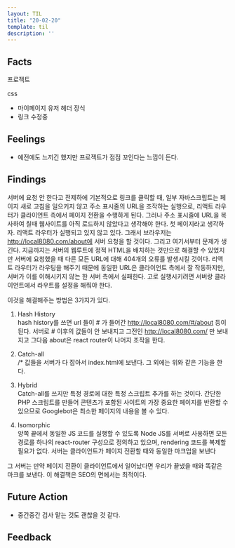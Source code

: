 ```yaml
---
layout: TIL
title: "20-02-20"
template: til
description: ''
---
```


## Facts

프로젝트

css

- 마이페이지 유저 헤더 장식
- 링크 수정중

## Feelings

- 예전에도 느끼긴 했지만 프로젝트가 점점 꼬인다는 느낌이 든다.

## Findings

서버에 요청 안 한다고 전제하에 기본적으로 링크를 클릭할 때, 일부 자바스크립트는 페이지 새로 고침을 일으키지 않고 주소 표시줄의 URL을 조작하는 실행으로, 리액트 라우터가 클라이언트 측에서 페이지 전환을 수행하게 된다. 그러나 주소 표시줄에 URL을 복사하여 칠때 웹사이트를 아직 로드하지 않았다고 생각해야 한다. 첫 페이지라고 생각하자. 리액트 라우터가 실행되고 있지 않고 있다. 그래서 브라우저는 http://local8080.com/about에 서버 요청을 할 것이다. 그리고 여기서부터 문제가 생긴다. 지금까지는 서버의 웹루트에 정적 HTML을 배치하는 것만으로 해결할 수 있었지만 서버에 요청했을 때 다른 모든 URL에 대해 404개의 오류를 발생시킬 것이다. 리액트 라우터가 라우팅을 해주기 때문에 동일한 URL은 클라이언트 측에서 잘 작동하지만, 서버가 이를 이해시키지 않는 한 서버 측에서 실패한다. 고로 실행시키려면 서버랑 클라이언트에서 라우트를 설정을 해줘야 한다.

이것을 해결해주는 방법은 3가지가 있다.

1. Hash History  
hash history를 쓰면 url 들이 # 가 들어간 http://local8080.com/#/about 등이 된다. 서버로 # 이후의 값들이 안 보내지고 그전인 http://local8080.com/ 만 보내지고 그다음 about은 react router이 나머지 조작을 한다.

2. Catch-all  
/* 값들을 서버가 다 잡아서 index.html에 보낸다. 그 외에는 위와 같은 기능을 한다.

3. Hybrid  
Catch-all를 쓰지만 특정 경로에 대한 특정 스크립트 추가를 하는 것이다. 간단한 PHP 스크립트를 만들어 콘텐츠가 포함된 사이트의 가장 중요한 페이지를 반환할 수 있으므로 Googlebot은 최소한 페이지의 내용을 볼 수 있다.

4. Isomorphic  
양쪽 끝에서 동일한 JS 코드를 실행할 수 있도록 Node JS를 서버로 사용하면 모든 경로를 하나의 react-router 구성으로 정의하고 있으며, rendering 코드를 복제할 필요가 없다. 서버는 클라이언트가 페이지 전환할 때와 동일한 마크업을 보낸다

그 서버는 만약 페이지 전환이 클라이언트에서 일어났다면 우리가 끝냈을 때와 똑같은 마크를 보낸다. 이 해결책은 SEO의 면에서는 최적이다.

## Future Action

- 중간중간 검사 맡는 것도 괜찮을 것 같다.

## Feedback
